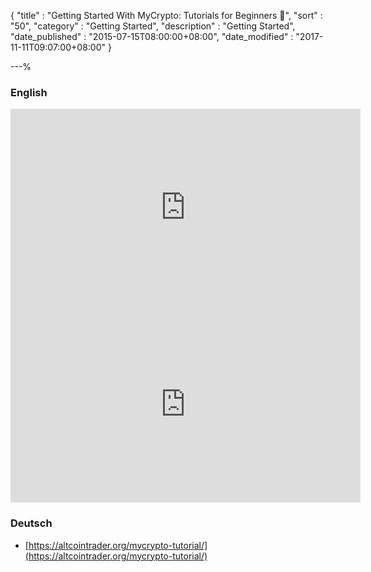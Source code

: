 {
"title"       : "Getting Started With MyCrypto: Tutorials for Beginners 🎥",
"sort"        : "50",
"category"    : "Getting Started",
"description" : "Getting Started",
"date_published" : "2015-07-15T08:00:00+08:00",
"date_modified"  : "2017-11-11T09:07:00+08:00"
}

---%


### English

<div class="video__wrapper"><iframe width="560" height="315" src="https://www.youtube.com/embed/phht73IvUDI" frameborder="0" allowfullscreen></iframe></div>

<div class="video__wrapper"><iframe width="560" height="315" src="https://www.youtube.com/embed/7lpha8_Ytos" frameborder="0" allowfullscreen></iframe></div>


### Deutsch

- [https://altcointrader.org/mycrypto-tutorial/](https://altcointrader.org/mycrypto-tutorial/)
